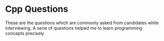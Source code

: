 # Cpp Questions
These are the questions which are commonly asked from candidates while interviewing, A serie of questions helped me to learn programming concepts precisely
